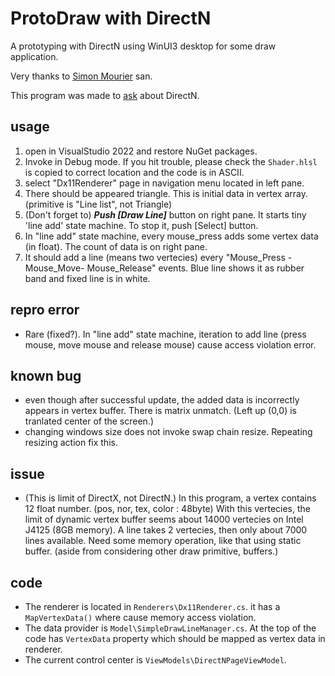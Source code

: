 # ProtoDraw with DirectN
A prototyping with DirectN using WinUI3 desktop for some draw application.

Very thanks to [Simon Mourier](https://github.com/smourier) san.

This program was made to [ask](https://github.com/smourier/DirectN/issues/32) about DirectN.

## usage
1. open in VisualStudio 2022 and restore NuGet packages.
2. Invoke in Debug mode. If you hit trouble, please check the `Shader.hlsl` is copied to correct location and the code is in ASCII.
3. select "Dx11Renderer" page in navigation menu located in left pane.
4. There should be appeared triangle. This is initial data in vertex array. (primitive is "Line list", not Triangle)
5. (Don't forget to) ***Push [Draw Line]*** button on right pane. It starts tiny 'line add' state machine. To stop it, push [Select] button.
6. In "line add" state machine, every mouse_press adds some vertex data (in float). The count of data is on right pane.
7. It should add a line (means two vertecies) every "Mouse_Press - Mouse_Move- Mouse_Release" events. Blue line shows it as rubber band and fixed line is in white.

## repro error
- Rare (fixed?). In "line add" state machine, iteration to add line (press mouse, move mouse and release mouse) cause access violation error.

## known bug
- even though after successful update, the added data is incorrectly appears in vertex buffer. There is matrix unmatch. (Left up (0,0) is tranlated center of the screen.)
- changing windows size does not invoke swap chain resize. Repeating resizing action fix this.

## issue
- (This is limit of DirectX, not DirectN.) In this program, a vertex contains 12 float number. (pos, nor, tex, color : 48byte) With this vertecies, the limit of dynamic vertex buffer seems about 14000 vertecies on Intel J4125 (8GB memory). A line takes 2 vertecies, then only about 7000 lines available. Need some memory operation, like that using static buffer. (aside from considering other draw primitive, buffers.)

## code
- The renderer is located in `Renderers\Dx11Renderer.cs`. it has a `MapVertexData()` where cause memory access violation.
- The data provider is `Model\SimpleDrawLineManager.cs`. At the top of the code has `VertexData` property which should be mapped as vertex data in renderer.
- The current control center is `ViewModels\DirectNPageViewModel`.
